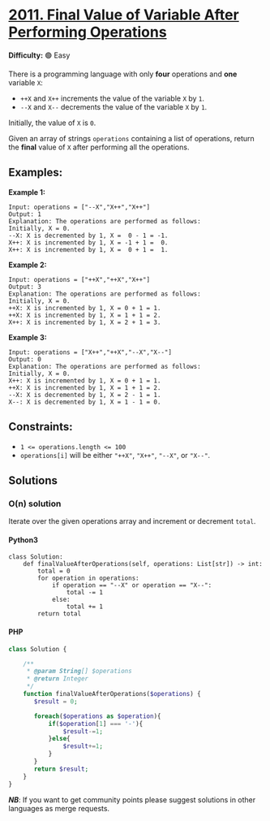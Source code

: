 # [2011. Final Value of Variable After Performing Operations](https://leetcode.com/problems/final-value-of-variable-after-performing-operations/)

**Difficulty:** :green_circle: Easy

There is a programming language with only **four** operations and **one** variable `X`:

- `++X` and `X++` increments the value of the variable `X` by `1`.
- `--X` and `X--` decrements the value of the variable `X` by `1`.

Initially, the value of `X` is `0`.

Given an array of strings `operations` containing a list of operations, return 
the **final** value of `X` after performing all the operations.

## Examples:

**Example 1:**

```text
Input: operations = ["--X","X++","X++"]
Output: 1
Explanation: The operations are performed as follows:
Initially, X = 0.
--X: X is decremented by 1, X =  0 - 1 = -1.
X++: X is incremented by 1, X = -1 + 1 =  0.
X++: X is incremented by 1, X =  0 + 1 =  1.
```

**Example 2:**
```text
Input: operations = ["++X","++X","X++"]
Output: 3
Explanation: The operations are performed as follows:
Initially, X = 0.
++X: X is incremented by 1, X = 0 + 1 = 1.
++X: X is incremented by 1, X = 1 + 1 = 2.
X++: X is incremented by 1, X = 2 + 1 = 3.
```

**Example 3:**

```text
Input: operations = ["X++","++X","--X","X--"]
Output: 0
Explanation: The operations are performed as follows:
Initially, X = 0.
X++: X is incremented by 1, X = 0 + 1 = 1.
++X: X is incremented by 1, X = 1 + 1 = 2.
--X: X is decremented by 1, X = 2 - 1 = 1.
X--: X is decremented by 1, X = 1 - 1 = 0.
```

## Constraints:

- `1 <= operations.length <= 100` 
- `operations[i]` will be either `"++X"`, `"X++"`, `"--X"`, or `"X--"`.


## Solutions


### O(n) solution

Iterate over the given operations array and increment or decrement `total`.

#### Python3 

```python3
class Solution:
    def finalValueAfterOperations(self, operations: List[str]) -> int:
        total = 0
        for operation in operations:
            if operation == "--X" or operation == "X--":
                total -= 1
            else:
                total += 1
        return total
```

#### PHP
```php
class Solution {

    /**
     * @param String[] $operations
     * @return Integer
     */
    function finalValueAfterOperations($operations) {
       $result = 0;

       foreach($operations as $operation){
           if($operation[1] === '-'){
               $result-=1;
           }else{
               $result+=1;
           }
       }
       return $result;
    }
}
```
***NB***: If you want to get community points please suggest solutions in other languages as merge requests.
